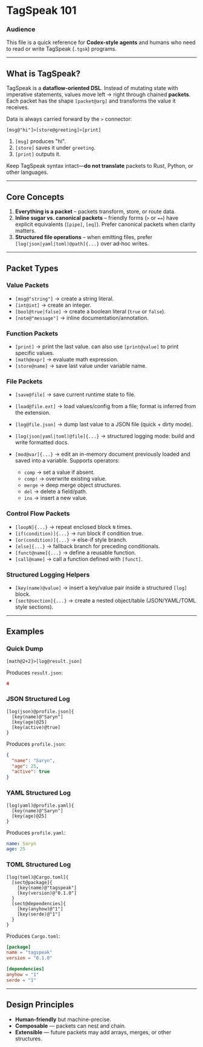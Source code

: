 # TagSpeak 101

### Audience

This file is a quick reference for **Codex-style agents** and humans who need to read or write TagSpeak (`.tgsk`) programs.

---

## What is TagSpeak?

TagSpeak is a **dataflow-oriented DSL**. Instead of mutating state with imperative statements, values move left → right through chained **packets**. Each packet has the shape `[packet@arg]` and transforms the value it receives.

Data is always carried forward by the `>` connector:

```tgsk
[msg@"hi"]>[store@greeting]>[print]
```

1. `[msg]` produces "hi".
2. `[store]` saves it under `greeting`.
3. `[print]` outputs it.

Keep TagSpeak syntax intact—**do not translate** packets to Rust, Python, or other languages.

---

## Core Concepts

1. **Everything is a packet** – packets transform, store, or route data.
2. **Inline sugar vs. canonical packets** – friendly forms (`>` or `==`) have explicit equivalents (`[pipe]`, `[eq]`). Prefer canonical packets when clarity matters.
3. **Structured file operations** – when emitting files, prefer `[log(json|yaml|toml)@path]{...}` over ad‑hoc writes.

---

## Packet Types

### Value Packets

* `[msg@"string"]` → create a string literal.
* `[int@int]` → create an integer.
* `[bool@true|false]` → create a boolean literal (`true` or `false`).
* `[note@"message"]` → inline documentation/annotation.

### Function Packets

* `[print]` → print the last value. can also use `[print@value]` to print specific values.
* `[math@expr]` → evaluate math expression.
* `[store@name]` → save last value under variable name.

### File Packets

* `[save@file]` → save current runtime state to file.
* `[load@file.ext]` → load values/config from a file; format is inferred from the extension.
* `[log@file.json]` → dump last value to a JSON file (quick + dirty mode).
* `[log(json|yaml|toml)@file]{...}` → structured logging mode: build and write formatted docs.
* `[mod@var]{...}` → edit an in-memory document previously loaded and saved into a variable. Supports operators:

  * `comp` → set a value if absent.
  * `comp!` → overwrite existing value.
  * `merge` → deep merge object structures.
  * `del` → delete a field/path.
  * `ins` → insert a new value.

### Control Flow Packets

* `[loopN]{...}` → repeat enclosed block `N` times.
* `[if(condition)]{...}` → run block if condition true.
* `[or(condition)]{...}` → else-if style branch.
* `[else]{...}` → fallback branch for preceding conditionals.
* `[funct@name]{...}` → define a reusable function.
* `[call@name]` → call a function defined with `[funct]`.

### Structured Logging Helpers

* `[key(name)@value]` → insert a key/value pair inside a structured `[log]` block.
* `[sect@section]{...}` → create a nested object/table (JSON/YAML/TOML style sections).

---

## Examples

### Quick Dump

```tgsk
[math@2+2]>[log@result.json]
```

Produces `result.json`:

```json
4
```

### JSON Structured Log

```tgsk
[log(json)@profile.json]{
  [key(name)@"Saryn"]
  [key(age)@25]
  [key(active)@true]
}
```

Produces `profile.json`:

```json
{
  "name": "Saryn",
  "age": 25,
  "active": true
}
```

### YAML Structured Log

```tgsk
[log(yaml)@profile.yaml]{
  [key(name)@"Saryn"]
  [key(age)@25]
}
```

Produces `profile.yaml`:

```yaml
name: Saryn
age: 25
```

### TOML Structured Log

```tgsk
[log(toml)@Cargo.toml]{
  [sect@package]{
    [key(name)@"tagspeak"]
    [key(version)@"0.1.0"]
  }
  [sect@dependencies]{
    [key(anyhow)@"1"]
    [key(serde)@"1"]
  }
}
```

Produces `Cargo.toml`:

```toml
[package]
name = "tagspeak"
version = "0.1.0"

[dependencies]
anyhow = "1"
serde = "1"
```

---

## Design Principles

* **Human-friendly** but machine-precise.
* **Composable** — packets can nest and chain.
* **Extensible** — future packets may add arrays, merges, or other structures.

